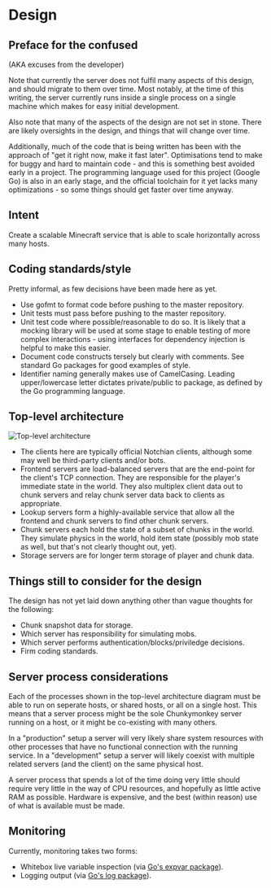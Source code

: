 Design
======

Preface for the confused
------------------------

(AKA excuses from the developer)

Note that currently the server does not fulfil many aspects of this design, and
should migrate to them over time. Most notably, at the time of this writing,
the server currently runs inside a single process on a single machine which
makes for easy initial development.

Also note that many of the aspects of the design are not set in stone. There
are likely oversights in the design, and things that will change over time.

Additionally, much of the code that is being written has been with the approach
of "get it right now, make it fast later". Optimisations tend to make for buggy
and hard to maintain code - and this is something best avoided early in a
project. The programming language used for this project (Google Go) is also in
an early stage, and the official toolchain for it yet lacks many
optimizations - so some things should get faster over time anyway.


Intent
------

Create a scalable Minecraft service that is able to scale horizontally across many hosts.


Coding standards/style
----------------------

Pretty informal, as few decisions have been made here as yet.

*   Use gofmt to format code before pushing to the master repository.
*   Unit tests must pass before pushing to the master repository.
*   Unit test code where possible/reasonable to do so. It is likely that a
    mocking library will be used at some stage to enable testing of more
    complex interactions - using interfaces for dependency injection is helpful
    to make this easier.
*   Document code constructs tersely but clearly with comments. See
    standard Go packages for good examples of style.
*   Identifier naming generally makes use of CamelCasing. Leading
    upper/lowercase letter dictates private/public to package, as defined by
    the Go programming language.


Top-level architecture
----------------------

![Top-level architecture][1]

*   The clients here are typically official Notchian clients, although some may
    well be third-party clients and/or bots.
*   Frontend servers are load-balanced servers that are the end-point for the
    client's TCP connection. They are responsible for the player's immediate
    state in the world. They also multiplex client data out to chunk servers and
    relay chunk server data back to clients as appropriate.
*   Lookup servers form a highly-available service that allow all the frontend
    and chunk servers to find other chunk servers.
*   Chunk servers each hold the state of a subset of chunks in the world. They
    simulate physics in the world, hold item state (possibly mob state as well,
    but that's not clearly thought out, yet).
*   Storage servers are for longer term storage of player and chunk data.


Things still to consider for the design
---------------------------------------

The design has not yet laid down anything other than vague thoughts for the
following:

*   Chunk snapshot data for storage.
*   Which server has responsibility for simulating mobs.
*   Which server performs authentication/blocks/priviledge decisions.
*   Firm coding standards.


Server process considerations
-----------------------------

Each of the processes shown in the top-level architecture diagram must be able
to run on seperate hosts, or shared hosts, or all on a single host. This means
that a server process might be the sole Chunkymonkey server running on a host,
or it might be co-existing with many others.

In a "production" setup a server will very likely share system resources with
other processes that have no functional connection with the running service. In
a "development" setup a server will likely coexist with multiple related
servers (and the client) on the same physical host.

A server process that spends a lot of the time doing very little should require
very little in the way of CPU resources, and hopefully as little active RAM as
possible. Hardware is expensive, and the best (within reason) use of what is
available must be made.


Monitoring
----------

Currently, monitoring takes two forms:

*   Whitebox live variable inspection (via [Go's expvar package][2]).
*   Logging output (via [Go's log package][3]).


[1]: ../../raw/master/diagrams/top-level-architecture.png  "Top-level architecture"
[2]: http://golang.org/pkg/expvar/                         "Go expvar package"
[3]: http://golang.org/pkg/log/                            "Go log package"
